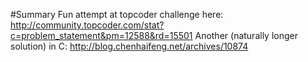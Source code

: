 #Summary
Fun attempt at topcoder challenge here:
http://community.topcoder.com/stat?c=problem_statement&pm=12588&rd=15501
Another (naturally longer solution) in C:
http://blog.chenhaifeng.net/archives/10874  
